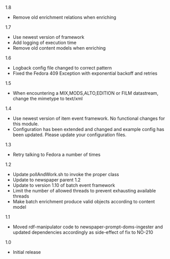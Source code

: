 1.8
* Remove old enrichment relations when enriching

1.7
* Use newest version of framework
* Add logging of execution time
* Remove old content models when enriching

1.6
* Logback config file changed to correct pattern
* Fixed the Fedora 409 Exception with exponential backoff and retries

1.5 
* When encountering a MIX,MODS,ALTO,EDITION or FILM datastream, change the mimetype to text/xml

1.4
* Use newest version of item event framework. No functional changes for this module.
* Configuration has been extended and changed and example config has been updated. Please update your configuration files.

1.3
* Retry talking to Fedora a number of times

1.2
* Update pollAndWork.sh to invoke the proper class
* Update to newspaper parent 1.2
* Update to version 1.10 of batch event framework
* Limit the number of allowed threads to prevent exhausting available threads
* Make batch enrichment produce valid objects according to content model

1.1 
* Moved rdf-manipulator code to newspaper-prompt-doms-ingester and updated dependencies accordingly as side-effect of fix to NO-210

1.0
* Initial release
